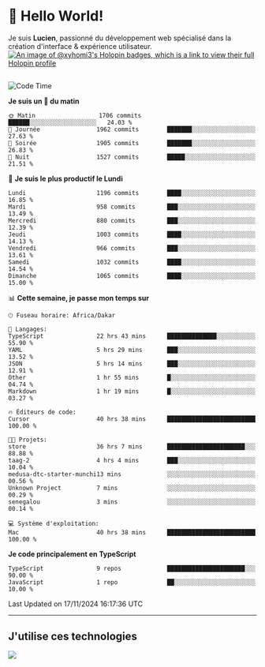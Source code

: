 # 👋 Hello World!

Je suis **Lucien**, passionné du développement web spécialisé dans la création d'interface & expérience utilisateur.
[![An image of @xyhomi3's Holopin badges, which is a link to view their full Holopin profile](https://holopin.me/xyhomi3)](https://holopin.io/@xyhomi3)

##

<!--START_SECTION:waka-->
![Code Time](http://img.shields.io/badge/Code%20Time-2%2C550%20hrs%201%20min-blue)

**Je suis un 🐤 du matin** 

```text
🌞 Matin                  1706 commits        ██████░░░░░░░░░░░░░░░░░░░   24.03 % 
🌆 Journée                1962 commits        ███████░░░░░░░░░░░░░░░░░░   27.63 % 
🌃 Soirée                 1905 commits        ███████░░░░░░░░░░░░░░░░░░   26.83 % 
🌙 Nuit                   1527 commits        █████░░░░░░░░░░░░░░░░░░░░   21.51 % 
```
📅 **Je suis le plus productif le Lundi** 

```text
Lundi                    1196 commits        ████░░░░░░░░░░░░░░░░░░░░░   16.85 % 
Mardi                    958 commits         ███░░░░░░░░░░░░░░░░░░░░░░   13.49 % 
Mercredi                 880 commits         ███░░░░░░░░░░░░░░░░░░░░░░   12.39 % 
Jeudi                    1003 commits        ████░░░░░░░░░░░░░░░░░░░░░   14.13 % 
Vendredi                 966 commits         ███░░░░░░░░░░░░░░░░░░░░░░   13.61 % 
Samedi                   1032 commits        ████░░░░░░░░░░░░░░░░░░░░░   14.54 % 
Dimanche                 1065 commits        ████░░░░░░░░░░░░░░░░░░░░░   15.00 % 
```


📊 **Cette semaine, je passe mon temps sur** 

```text
🕑︎ Fuseau horaire: Africa/Dakar

💬 Langages: 
TypeScript               22 hrs 43 mins      ██████████████░░░░░░░░░░░   55.90 % 
YAML                     5 hrs 29 mins       ███░░░░░░░░░░░░░░░░░░░░░░   13.52 % 
JSON                     5 hrs 14 mins       ███░░░░░░░░░░░░░░░░░░░░░░   12.91 % 
Other                    1 hr 55 mins        █░░░░░░░░░░░░░░░░░░░░░░░░   04.74 % 
Markdown                 1 hr 19 mins        █░░░░░░░░░░░░░░░░░░░░░░░░   03.27 % 

🔥 Éditeurs de code: 
Cursor                   40 hrs 38 mins      █████████████████████████   100.00 % 

🐱‍💻 Projets: 
store                    36 hrs 7 mins       ██████████████████████░░░   88.88 % 
taag-2                   4 hrs 4 mins        ███░░░░░░░░░░░░░░░░░░░░░░   10.04 % 
medusa-dtc-starter-munchi13 mins             ░░░░░░░░░░░░░░░░░░░░░░░░░   00.56 % 
Unknown Project          7 mins              ░░░░░░░░░░░░░░░░░░░░░░░░░   00.29 % 
senegalou                3 mins              ░░░░░░░░░░░░░░░░░░░░░░░░░   00.14 % 

💻 Système d'exploitation: 
Mac                      40 hrs 38 mins      █████████████████████████   100.00 % 
```

**Je code principalement en TypeScript** 

```text
TypeScript               9 repos             ██████████████████████░░░   90.00 % 
JavaScript               1 repo              ██░░░░░░░░░░░░░░░░░░░░░░░   10.00 % 
```




 Last Updated on 17/11/2024 16:17:36 UTC
<!--END_SECTION:waka-->
---

## J'utilise ces technologies

<p align="left">
  <a href="https://skillicons.dev">
    <img src="https://skillicons.dev/icons?i=ts,js,md,scss,tailwind,react,docker,express,astro,vite,nextjs,vercel,figma,ableton" />
  </a>
</p>

